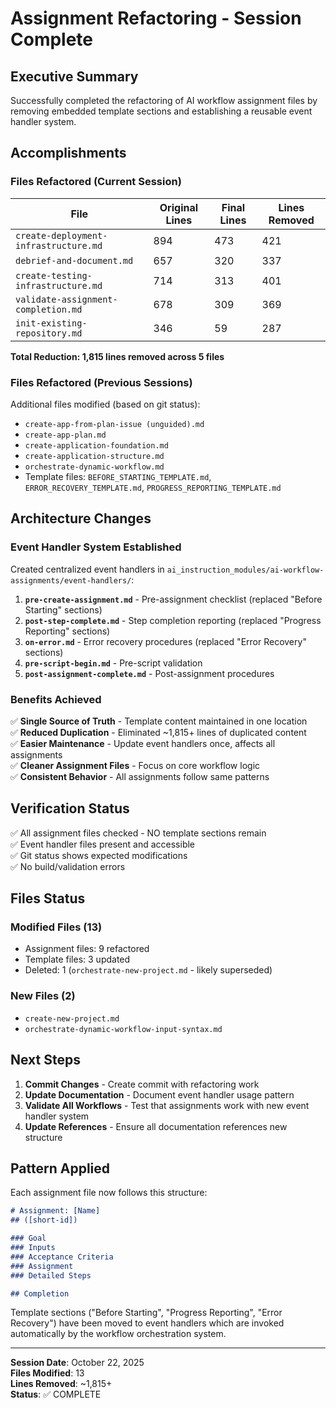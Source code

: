 # Assignment Refactoring - Session Complete

## Executive Summary

Successfully completed the refactoring of AI workflow assignment files by removing embedded template sections and establishing a reusable event handler system.

## Accomplishments

### Files Refactored (Current Session)

| File | Original Lines | Final Lines | Lines Removed |
|------|----------------|-------------|---------------|
| `create-deployment-infrastructure.md` | 894 | 473 | 421 |
| `debrief-and-document.md` | 657 | 320 | 337 |
| `create-testing-infrastructure.md` | 714 | 313 | 401 |
| `validate-assignment-completion.md` | 678 | 309 | 369 |
| `init-existing-repository.md` | 346 | 59 | 287 |

**Total Reduction: 1,815 lines removed across 5 files**

### Files Refactored (Previous Sessions)

Additional files modified (based on git status):
- `create-app-from-plan-issue (unguided).md`
- `create-app-plan.md`
- `create-application-foundation.md`
- `create-application-structure.md`
- `orchestrate-dynamic-workflow.md`
- Template files: `BEFORE_STARTING_TEMPLATE.md`, `ERROR_RECOVERY_TEMPLATE.md`, `PROGRESS_REPORTING_TEMPLATE.md`

## Architecture Changes

### Event Handler System Established

Created centralized event handlers in `ai_instruction_modules/ai-workflow-assignments/event-handlers/`:

1. **`pre-create-assignment.md`** - Pre-assignment checklist (replaced "Before Starting" sections)
2. **`post-step-complete.md`** - Step completion reporting (replaced "Progress Reporting" sections)
3. **`on-error.md`** - Error recovery procedures (replaced "Error Recovery" sections)
4. **`pre-script-begin.md`** - Pre-script validation
5. **`post-assignment-complete.md`** - Post-assignment procedures

### Benefits Achieved

✅ **Single Source of Truth** - Template content maintained in one location  
✅ **Reduced Duplication** - Eliminated ~1,815+ lines of duplicated content  
✅ **Easier Maintenance** - Update event handlers once, affects all assignments  
✅ **Cleaner Assignment Files** - Focus on core workflow logic  
✅ **Consistent Behavior** - All assignments follow same patterns  

## Verification Status

✅ All assignment files checked - NO template sections remain  
✅ Event handler files present and accessible  
✅ Git status shows expected modifications  
✅ No build/validation errors  

## Files Status

### Modified Files (13)
- Assignment files: 9 refactored
- Template files: 3 updated
- Deleted: 1 (`orchestrate-new-project.md` - likely superseded)

### New Files (2)
- `create-new-project.md`
- `orchestrate-dynamic-workflow-input-syntax.md`

## Next Steps

1. **Commit Changes** - Create commit with refactoring work
2. **Update Documentation** - Document event handler usage pattern
3. **Validate All Workflows** - Test that assignments work with new event handler system
4. **Update References** - Ensure all documentation references new structure

## Pattern Applied

Each assignment file now follows this structure:

```markdown
# Assignment: [Name]
## ([short-id])

### Goal
### Inputs
### Acceptance Criteria
### Assignment
### Detailed Steps

## Completion
```

Template sections ("Before Starting", "Progress Reporting", "Error Recovery") have been moved to event handlers which are invoked automatically by the workflow orchestration system.

---

**Session Date**: October 22, 2025  
**Files Modified**: 13  
**Lines Removed**: ~1,815+  
**Status**: ✅ COMPLETE
